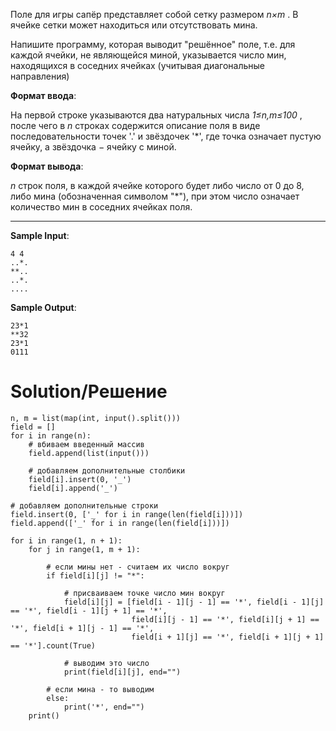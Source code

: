 Поле для игры сапёр представляет собой сетку размером *n×m*
. В ячейке сетки может находиться или отсутствовать мина. 

Напишите программу, которая выводит "решённое" поле, т.е. для каждой ячейки, не являющейся миной, указывается число мин, находящихся в соседних ячейках (учитывая диагональные направления)

**Формат ввода**:

На первой строке указываются два натуральных числа *1≤n,m≤100*
, после чего в *n* строках содержится описание поля в виде последовательности точек '.' и звёздочек '*', где точка означает пустую ячейку, а звёздочка − ячейку с миной.

**Формат вывода**:

*n* строк поля, в каждой ячейке которого будет либо число от 0 до 8, либо мина (обозначенная символом "*"), при этом число означает количество мин в соседних ячейках поля.

---

**Sample Input**:

```
4 4
..*.
**..
..*.
....
```

**Sample Output**:

```
23*1
**32
23*1
0111
```

# Solution/Решение


```
n, m = list(map(int, input().split()))
field = []
for i in range(n):
    # вбиваем введенный массив
    field.append(list(input()))

    # добавляем дополнительные столбики
    field[i].insert(0, '_')
    field[i].append('_')

# добавляем дополнительные строки
field.insert(0, ['_' for i in range(len(field[i]))])
field.append(['_' for i in range(len(field[i]))])

for i in range(1, n + 1):
    for j in range(1, m + 1):

        # если мины нет - считаем их число вокруг
        if field[i][j] != "*":

            # присваиваем точке число мин вокруг
            field[i][j] = [field[i - 1][j - 1] == '*', field[i - 1][j] == '*', field[i - 1][j + 1] == '*',
                           field[i][j - 1] == '*', field[i][j + 1] == '*', field[i + 1][j - 1] == '*',
                           field[i + 1][j] == '*', field[i + 1][j + 1] == '*'].count(True)

            # выводим это число
            print(field[i][j], end="")

        # если мина - то выводим
        else:
            print('*', end="")
    print()
```
